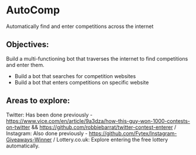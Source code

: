 # AutoComp
Automatically find and enter competitions across the internet

## Objectives:
Build a multi-functioning bot that traverses the internet to find competitions and enter them.
- Build a bot that searches for competition websites
- Build a bot that enters competitions on specific website

## Areas to explore:
Twitter: Has been done previously - https://www.vice.com/en/article/9a3dza/how-this-guy-won-1000-contests-on-twitter && https://github.com/robbiebarrat/twitter-contest-enterer /
Instagram: Also done previously - https://github.com/Fytex/Instagram-Giveaways-Winner /
Lottery.co.uk: Explore entering the free lottery automatically.


